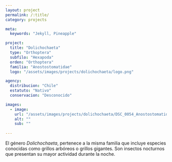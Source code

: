 ```yaml
---
layout: project
permalink: /:title/
category: projects

meta:
  keywords: "Jekyll, Pineapple"

project:
  title: "Dolichochaeta"
  type: "Orthoptera"
  subfilo: "Hexapoda"
  orden: "Orthoptera"
  familia: "Anostostomatidae"
  logo: "/assets/images/projects/dolichochaeta/logo.png"

agency:
  distribucion: "Chile"
  estatuto: "Nativo"
  conservacion: "Desconocido"

images:
  - image:
    url: "/assets/images/projects/dolichochaeta/DSC_0054_Anostostomatidae.jpg"
    alt: ""
    sub: ""
  
---
```

<p>El género <i>Dolichochaeta</i>, pertenece a la misma familia que incluye especies conocidas como grillos arbóreos o grillos gigantes. Son insectos nocturnos que presentan su mayor actividad durante la noche.</p>
